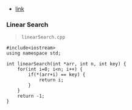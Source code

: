 
* [link](https://github.com/tan405/test_project/blob/main/Folder01/readmee.md)
### Linear Search
>`linearSearch.cpp`

```cpp=
#include<iostream>
using namespace std;

int linearSearch(int *arr, int n, int key) {
    for(int i=0; i<n; i++) {
        if(*(arr+i) == key) {
            return i;
        }
    }
    return -1;
}
```
